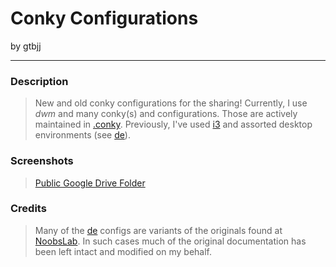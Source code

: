 
Conky Configurations
====================

by gtbjj

---------------------

### Description
> New and old conky configurations for the sharing!  Currently, I use *dwm* and many conky(s) and configurations.  Those are actively maintained in [.conky](.conky).  Previously, I've used [i3](i3) and assorted desktop environments (see [de](de)).

### Screenshots
> [Public Google Drive Folder](https://drive.google.com/folderview?id=0B2RH_BSaD6YPY1dZR0x1S2QxZ1U&usp=sharing)

### Credits
> Many of the [de](de) configs are variants of the originals found at [NoobsLab](http://www.noobslab.com/2012/07/conky-collection-for-ubuntulinux.html).  In such cases much of the original documentation has been left intact and modified on my behalf. 
